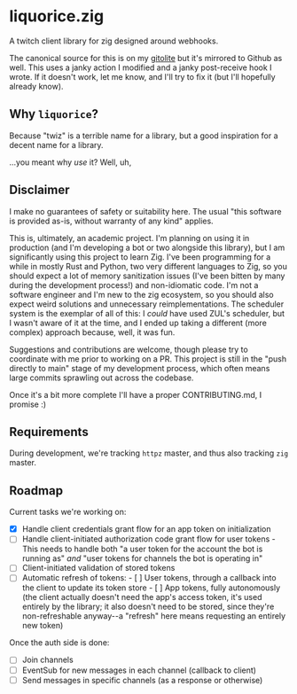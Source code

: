 # liquorice.zig

A twitch client library for zig designed around webhooks.

The canonical source for this is on my [gitolite](https://gitweb.msvcrt.zip/gitweb.cgi?p=AniseBot.git) but it's mirrored to Github as well.
This uses a janky action I modified and a janky post-receive hook I wrote. If it doesn't work, let me know, and I'll try to fix it (but I'll hopefully already know).

## Why `liquorice`?

Because "twiz" is a terrible name for a library, but a good inspiration for a decent name for a library.

...you meant why *use* it? Well, uh,

## Disclaimer

I make no guarantees of safety or suitability here. The usual "this software is provided as-is, without warranty of any kind" applies.

This is, ultimately, an academic project. I'm planning on using it in production (and I'm developing a bot or two alongside this
library), but I am significantly using this project to learn Zig. I've been programming for a while in mostly Rust and Python, two very
different languages to Zig, so you should expect a lot of memory sanitization issues (I've been bitten by many during the development
process!) and non-idiomatic code. I'm not a software engineer and I'm new to the zig ecosystem, so you should also expect weird
solutions and unnecessary reimplementations. The scheduler system is the exemplar of all of this: I *could* have used ZUL's scheduler,
but I wasn't aware of it at the time, and I ended up taking a different (more complex) approach because, well, it was fun.

Suggestions and contributions are welcome, though please try to coordinate with me prior to working on a PR. This project is still in
the "push directly to main" stage of my development process, which often means large commits sprawling out across the codebase.

Once it's a bit more complete I'll have a proper CONTRIBUTING.md, I promise :)

## Requirements

During development, we're tracking `httpz` master, and thus also tracking `zig` master.

## Roadmap

Current tasks we're working on:

- [X] Handle client credentials grant flow for an app token on initialization
- [ ] Handle client-initiated authorization code grant flow for user tokens
      - This needs to handle both "a user token for the account the bot is running as" *and* "user tokens for channels the bot is
        operating in"
- [ ] Client-initiated validation of stored tokens
- [ ] Automatic refresh of tokens:
      - [ ] User tokens, through a callback into the client to update its token store
      - [ ] App tokens, fully autonomously (the client actually doesn't need the app's access token, it's used entirely by the library;
            it also doesn't need to be stored, since they're non-refreshable anyway--a "refresh" here means requesting an entirely new
            token)

Once the auth side is done:

- [ ] Join channels
- [ ] EventSub for new messages in each channel (callback to client)
- [ ] Send messages in specific channels (as a response or otherwise)
